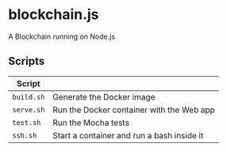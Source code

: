 # blockchain.js
A Blockchain running on Node.js

## Scripts

| Script     |                                           |
|----------- |-------------------------------------------|
|`build.sh`  | Generate the Docker image                 |
|`serve.sh`  | Run the Docker container with the Web app |
|`test.sh`   | Run the Mocha tests                       |
|`ssh.sh`    | Start a container and run a bash inside it|
